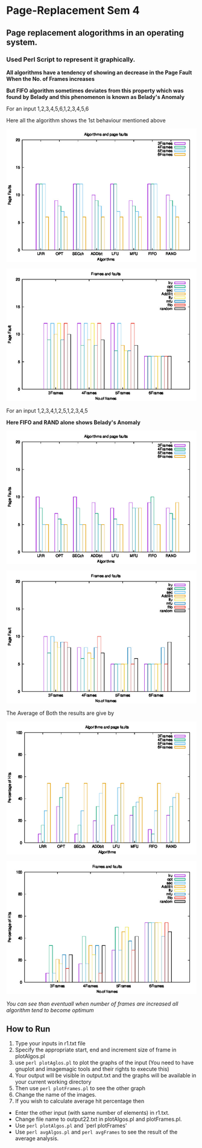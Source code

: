 # Page-Replacement Sem 4

## Page replacement alogorithms in an operating system.

### Used Perl Script to represent it graphically.

**All algorithms have a tendency of showing an decrease in the Page Fault When the No. of Frames increases**

**But FIFO algorithm sometimes deviates from this property which was found by Belady and this phenomenon is known as Belady's Anomaly**

For an input 1,2,3,4,5,6,1,2,3,4,5,6

Here all the algorithm shows the 1st behaviour mentioned above

![alt text](https://raw.githubusercontent.com/jaggu24/Page-Replacement/master/comparision/AAbar2.jpeg)

![alt text](https://raw.githubusercontent.com/jaggu24/Page-Replacement/master/comparision/AAbarFrms.jpeg)

For an input 1,2,3,4,1,2,5,1,2,3,4,5

**Here FIFO and RAND alone shows Belady's Anomaly**

![alt text](https://raw.githubusercontent.com/jaggu24/Page-Replacement/master/comparision/bar2.jpeg)

![alt text](https://raw.githubusercontent.com/jaggu24/Page-Replacement/master/comparision/barFrms.jpeg)

The Average of Both the results are give by

![alt text](https://raw.githubusercontent.com/jaggu24/Page-Replacement/master/comparision/avg2.jpeg)

![alt text](https://raw.githubusercontent.com/jaggu24/Page-Replacement/master/comparision/avgfrms.jpeg)

*You can see than eventuall when number of frames are increased all algorithm tend to become optimum*

## How to Run
1. Type your inputs in r1.txt file
2. Specify the appropriate start, end and increment size of frame in plotAlgos.pl
3. use `perl plotAglos.pl` to plot the graphs of the input (You need to have gnuplot and imagemagic tools and their rights to execute this)
4. Your output will be visible in output.txt and the graphs will be available in your current working directory
5. Then use `perl plotFrames.pl` to see the other graph
6. Change the name of the images.
7. If you wish to calculate average hit percentage then
  - Enter the other input (with same number of elements) in r1.txt.
  - Change file name to output22.txt in plotAlgos.pl and plotFrames.pl.
  - Use `perl plotAlgos.pl` and `perl plotFrames'
  - Use `perl avgAlgos.pl` and `perl avgFrames` to see the result of the average analysis.
